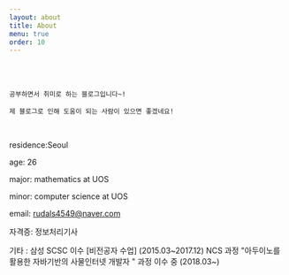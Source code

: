 ```yaml
---
layout: about
title: About
menu: true
order: 10
---
```


<br>
<br>

```
공부하면서 취미로 하는 블로그입니다~! 

제 블로그로 인해 도움이 되는 사람이 있으면 좋겠네요! 
```

<br>

residence:Seoul

age: 26

major: mathematics at UOS

minor: computer science at UOS

email: rudals4549@naver.com

자격증: 정보처리기사

기타 : 삼성 SCSC 이수 [비전공자 수업] (2015.03~2017.12) 
      NCS 과정 "아두이노를 활용한 자바기반의 사물인터넷 개발자 " 과정 이수 중 (2018.03~)
      
